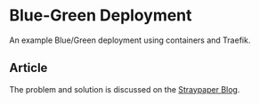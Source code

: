# Blue-Green Deployment
An example Blue/Green deployment using containers and Traefik.

## Article
The problem and solution is discussed on the [Straypaper Blog](https://straypaper.com/blue-green/).
